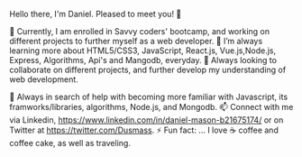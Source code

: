 Hello there, I'm Daniel. Pleased to meet you! 👋

🔭 Currently, I am enrolled in Savvy coders' bootcamp, and working on different projects to further myself as a web developer.
 🌱 I’m always learning more about HTML5/CSS3, JavaScript, React.js, Vue.js,Node.js, Express, Algorithms, Api's and Mangodb, everyday.
 👯 Always looking to collaborate on different projects, and further develop my understanding of web development.
 
 🤔 Always in search of help with becoming more familiar with Javascript, its framworks/libraries, algorithms, Node.js, and Mongodb.
 📫 Connect with me via Linkedin, https://www.linkedin.com/in/daniel-mason-b21675174/ or on Twitter at https://twitter.com/Dusmass.
 ⚡ Fun fact: ... I love ☕ coffee and coffee cake, as well as traveling.
